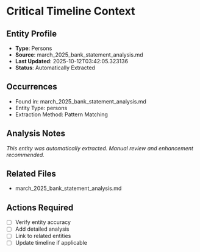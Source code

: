 # Critical Timeline Context

## Entity Profile
- **Type**: Persons
- **Source**: march_2025_bank_statement_analysis.md
- **Last Updated**: 2025-10-12T03:42:05.323136
- **Status**: Automatically Extracted

## Occurrences
- Found in: march_2025_bank_statement_analysis.md
- Entity Type: persons
- Extraction Method: Pattern Matching

## Analysis Notes
*This entity was automatically extracted. Manual review and enhancement recommended.*

## Related Files
- march_2025_bank_statement_analysis.md

## Actions Required
- [ ] Verify entity accuracy
- [ ] Add detailed analysis
- [ ] Link to related entities
- [ ] Update timeline if applicable
